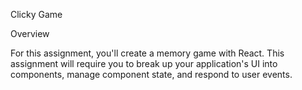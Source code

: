 Clicky Game


Overview

For this assignment, you'll create a memory game with React. This assignment will require you to break up your application's UI into components, manage component state, and respond to user events.



